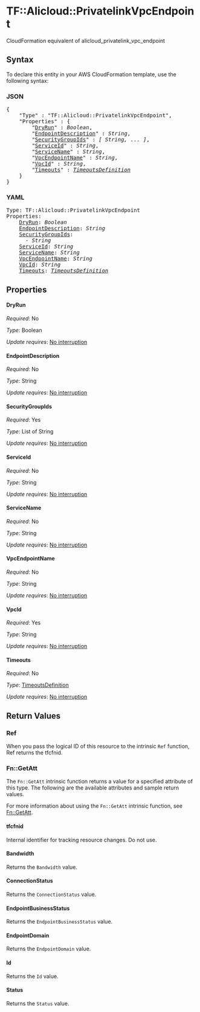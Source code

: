 # TF::Alicloud::PrivatelinkVpcEndpoint

CloudFormation equivalent of alicloud_privatelink_vpc_endpoint

## Syntax

To declare this entity in your AWS CloudFormation template, use the following syntax:

### JSON

<pre>
{
    "Type" : "TF::Alicloud::PrivatelinkVpcEndpoint",
    "Properties" : {
        "<a href="#dryrun" title="DryRun">DryRun</a>" : <i>Boolean</i>,
        "<a href="#endpointdescription" title="EndpointDescription">EndpointDescription</a>" : <i>String</i>,
        "<a href="#securitygroupids" title="SecurityGroupIds">SecurityGroupIds</a>" : <i>[ String, ... ]</i>,
        "<a href="#serviceid" title="ServiceId">ServiceId</a>" : <i>String</i>,
        "<a href="#servicename" title="ServiceName">ServiceName</a>" : <i>String</i>,
        "<a href="#vpcendpointname" title="VpcEndpointName">VpcEndpointName</a>" : <i>String</i>,
        "<a href="#vpcid" title="VpcId">VpcId</a>" : <i>String</i>,
        "<a href="#timeouts" title="Timeouts">Timeouts</a>" : <i><a href="timeoutsdefinition.md">TimeoutsDefinition</a></i>
    }
}
</pre>

### YAML

<pre>
Type: TF::Alicloud::PrivatelinkVpcEndpoint
Properties:
    <a href="#dryrun" title="DryRun">DryRun</a>: <i>Boolean</i>
    <a href="#endpointdescription" title="EndpointDescription">EndpointDescription</a>: <i>String</i>
    <a href="#securitygroupids" title="SecurityGroupIds">SecurityGroupIds</a>: <i>
      - String</i>
    <a href="#serviceid" title="ServiceId">ServiceId</a>: <i>String</i>
    <a href="#servicename" title="ServiceName">ServiceName</a>: <i>String</i>
    <a href="#vpcendpointname" title="VpcEndpointName">VpcEndpointName</a>: <i>String</i>
    <a href="#vpcid" title="VpcId">VpcId</a>: <i>String</i>
    <a href="#timeouts" title="Timeouts">Timeouts</a>: <i><a href="timeoutsdefinition.md">TimeoutsDefinition</a></i>
</pre>

## Properties

#### DryRun

_Required_: No

_Type_: Boolean

_Update requires_: [No interruption](https://docs.aws.amazon.com/AWSCloudFormation/latest/UserGuide/using-cfn-updating-stacks-update-behaviors.html#update-no-interrupt)

#### EndpointDescription

_Required_: No

_Type_: String

_Update requires_: [No interruption](https://docs.aws.amazon.com/AWSCloudFormation/latest/UserGuide/using-cfn-updating-stacks-update-behaviors.html#update-no-interrupt)

#### SecurityGroupIds

_Required_: Yes

_Type_: List of String

_Update requires_: [No interruption](https://docs.aws.amazon.com/AWSCloudFormation/latest/UserGuide/using-cfn-updating-stacks-update-behaviors.html#update-no-interrupt)

#### ServiceId

_Required_: No

_Type_: String

_Update requires_: [No interruption](https://docs.aws.amazon.com/AWSCloudFormation/latest/UserGuide/using-cfn-updating-stacks-update-behaviors.html#update-no-interrupt)

#### ServiceName

_Required_: No

_Type_: String

_Update requires_: [No interruption](https://docs.aws.amazon.com/AWSCloudFormation/latest/UserGuide/using-cfn-updating-stacks-update-behaviors.html#update-no-interrupt)

#### VpcEndpointName

_Required_: No

_Type_: String

_Update requires_: [No interruption](https://docs.aws.amazon.com/AWSCloudFormation/latest/UserGuide/using-cfn-updating-stacks-update-behaviors.html#update-no-interrupt)

#### VpcId

_Required_: Yes

_Type_: String

_Update requires_: [No interruption](https://docs.aws.amazon.com/AWSCloudFormation/latest/UserGuide/using-cfn-updating-stacks-update-behaviors.html#update-no-interrupt)

#### Timeouts

_Required_: No

_Type_: <a href="timeoutsdefinition.md">TimeoutsDefinition</a>

_Update requires_: [No interruption](https://docs.aws.amazon.com/AWSCloudFormation/latest/UserGuide/using-cfn-updating-stacks-update-behaviors.html#update-no-interrupt)

## Return Values

### Ref

When you pass the logical ID of this resource to the intrinsic `Ref` function, Ref returns the tfcfnid.

### Fn::GetAtt

The `Fn::GetAtt` intrinsic function returns a value for a specified attribute of this type. The following are the available attributes and sample return values.

For more information about using the `Fn::GetAtt` intrinsic function, see [Fn::GetAtt](https://docs.aws.amazon.com/AWSCloudFormation/latest/UserGuide/intrinsic-function-reference-getatt.html).

#### tfcfnid

Internal identifier for tracking resource changes. Do not use.

#### Bandwidth

Returns the <code>Bandwidth</code> value.

#### ConnectionStatus

Returns the <code>ConnectionStatus</code> value.

#### EndpointBusinessStatus

Returns the <code>EndpointBusinessStatus</code> value.

#### EndpointDomain

Returns the <code>EndpointDomain</code> value.

#### Id

Returns the <code>Id</code> value.

#### Status

Returns the <code>Status</code> value.


